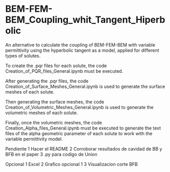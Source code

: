 # BEM-FEM-BEM_Coupling_whit_Tangent_Hiperbolic
An alternative to calculate the coupling of BEM-FEM-BEM with variable permittivity using the hyperbolic tangent as a model, applied for different types of solutes.

To create the .pqr files for each solute, the code Creation_of_PQR_files_General.ipynb must be executed.

After generating the .pqr files, the code Creation_of_Surface_Meshes_General.ipynb is used to generate the surface meshes of each solute.

Then generating the surface meshes, the code Creation_of_Volumetric_Meshes_General.ipynb is used to generate the volumetric meshes of each solute.

Finally, once the volumetric meshes, the code Creation_Alpha_files_General.ipynb must be executed to generate the text files of the alpha geometric parameter of each solute to work with the variable permittivity model.

Pendiente 
1 Hacer el README
2 Corroborar resultados de cavidad de BB y BFB en el paper
3 .py para codigo de Union

Opcional
1 Excel
2 Grafico opcional 1
3 Visualizacion corte BFB
